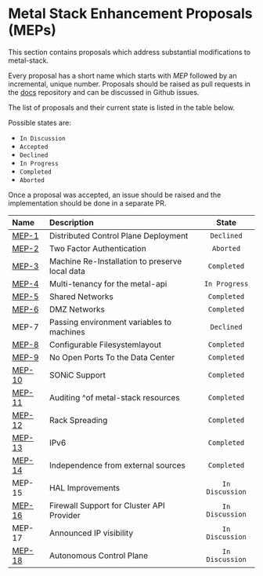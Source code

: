 # Metal Stack Enhancement Proposals (MEPs)

This section contains proposals which address substantial modifications to metal-stack.

Every proposal has a short name which starts with _MEP_ followed by an incremental, unique number. Proposals should be raised as pull requests in the [docs](https://github.com/metal-stack/docs) repository and can be discussed in Github issues.

The list of proposals and their current state is listed in the table below.

Possible states are:

- `In Discussion`
- `Accepted`
- `Declined`
- `In Progress`
- `Completed`
- `Aborted`

Once a proposal was accepted, an issue should be raised and the implementation should be done in a separate PR.

| Name                      | Description                                    |      State      |
| :------------------------ | :--------------------------------------------- | :-------------: |
| [MEP-1](MEP1/README.md)   | Distributed Control Plane Deployment           |   `Declined`    |
| [MEP-2](MEP2/README.md)   | Two Factor Authentication                      |    `Aborted`    |
| [MEP-3](MEP3/README.md)   | Machine Re-Installation to preserve local data |   `Completed`   |
| [MEP-4](MEP4/README.md)   | Multi-tenancy for the metal-api                |  `In Progress`  |
| [MEP-5](MEP5/README.md)   | Shared Networks                                |   `Completed`   |
| [MEP-6](MEP6/README.md)   | DMZ Networks                                   |   `Completed`   |
| MEP-7                     | Passing environment variables to machines      |   `Declined`    |
| [MEP-8](MEP8/README.md)   | Configurable Filesystemlayout                  |   `Completed`   |
| [MEP-9](MEP9/README.md)   | No Open Ports To the Data Center               |   `Completed`   |
| [MEP-10](MEP10/README.md) | SONiC Support                                  |   `Completed`   |
| [MEP-11](MEP11/README.md) | Auditing ^of metal-stack resources             |   `Completed`   |
| [MEP-12](MEP12/README.md) | Rack Spreading                                 |   `Completed`   |
| [MEP-13](MEP13/README.md) | IPv6                                           |   `Completed`   |
| [MEP-14](MEP14/README.md) | Independence from external sources             |   `Completed`   |
| MEP-15                    | HAL Improvements                               | `In Discussion` |
| [MEP-16](MEP16/README.md) | Firewall Support for Cluster API Provider      | `In Discussion` |
| MEP-17                    | Announced IP visibility                        | `In Discussion` |
| [MEP-18](MEP18/README.md) | Autonomous Control Plane                       | `In Discussion` |
